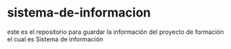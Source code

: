 sistema-de-informacion
======================

este es el repositorio para guardar la información del proyecto de formación el cual es Sistema de información